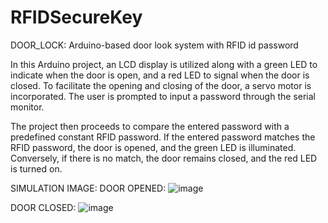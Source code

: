 # RFIDSecureKey

DOOR_LOCK: Arduino-based door look system with RFID id password

In this Arduino project, an LCD display is utilized along with a green LED to indicate when the door is open, and a red LED to signal when the door is closed. To facilitate the opening and closing of the door, a servo motor is incorporated. The user is prompted to input a password through the serial monitor.

The project then proceeds to compare the entered password with a predefined constant RFID password. If the entered password matches the RFID password, the door is opened, and the green LED is illuminated. Conversely, if there is no match, the door remains closed, and the red LED is turned on.

SIMULATION IMAGE:
DOOR OPENED:
![image](https://github.com/Hari-preeta/RFIDSecureKey/assets/141815544/df4e7e40-e75f-48af-88ee-904a5a7b78ab)

DOOR CLOSED:
 ![image](https://github.com/Hari-preeta/RFIDSecureKey/assets/141815544/fbba0bb6-7291-47a2-bba2-cc6af4a61f78)

